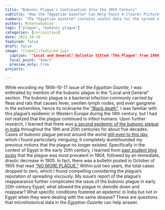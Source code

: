 ```yaml
---
title: "Bubonic Plague's Continuation Into the 20th Century"
subtitle: "How the *Egyptian Gazette* Can Help Paint A Clearer Picture"
summary: "The *Egyptian Gazette* contains useful data for the spread of bubonic plague in Egypt in the early 20th century, which prompts further quesitons about the spread of the disease in recent times."
authors: McKennaOakley
tags: ["plague", "bubonic plague"]
categories: [curiosities]
date: 2022-10-20
featured: false
draft: false
image: ![label](featured.jpg)
  caption: ""Local and General" bulletin titled "The Plague" from 1906-10-17."
  focal_point: "Smart"
  preview_only: true
projects: 

---
```

While encoding my 1906-10-17 issue of the *Egyptian Gazette*, I was enthralled by mention of the bubonic plague in the “Local and General” section. The bubonic plague is a bacterial infection commonly carried by fleas and rats that causes fever, swollen lymph nodes, and even gangrene in the extremities, hence its nickname the ["Black death"](https://www.sciencedirect.com/science/article/pii/S2090123213001380). I was familiar with this plague’s epidemic in Western Europe during the 14th century, but I had not realized that the plague continued to infect humans. Upon further research, I learned that there was [a second epidemic of the bubonic plague in India](https://www.sciencedirect.com/science/article/abs/pii/S0033350607000145) throughout the 19th and 20th centuries for about five decades. Cases of bubonic plague persist around the world [still even to this day](https://academic.oup.com/cid/article/49/5/736/308284), which I found particularly intriguing; it completely dumbfounded my previous notions that the plague no longer existed. Specifically in the context of Egypt in the early 20th century, I learned from [past student blog posts](https://dig-eg-gaz.github.io/post/17-analysis-migdalski/) that the plague was most prevalent in 1904, followed by an immediate, drastic decrease in 1905. In fact, there was a bulletin posted in October of 1905 that read ["NO MORE PLAGUE."](https://dig-eg-gaz.github.io/post/16-analysis-eugenio/) Within just two years, the total cases dropped to zero, which I found compelling considering the plague’s reputation of spreading viscously. My issue’s report of the plague’s reappearance further complicates the issue of the bubonic plague in early 20th century Egypt; what allowed the plague to dwindle down and reappear? What specific conditions fostered an epidemic in India but not in Egypt when they were dealing with the same disease? These are questions that microhistorical data in the *Egyptian Gazette* can help answer.

